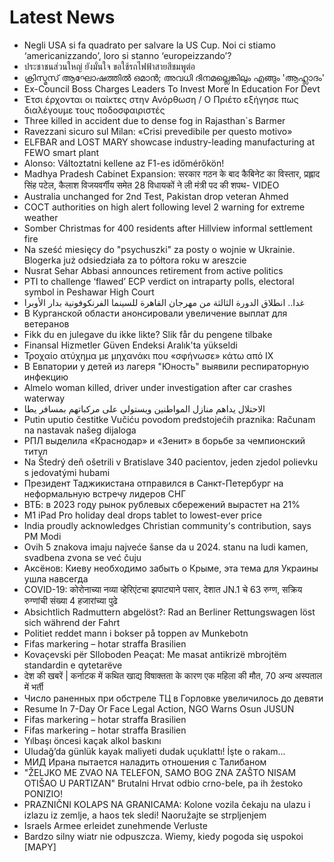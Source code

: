 # Latest News
-  Negli USA si fa quadrato per salvare la US Cup. Noi ci stiamo ‘americanizzando’, loro si stanno ‘europeizzando’?
-  ประชาชนส่วนใหญ่ ยังมั่นใจ ขอใช้รถไฟฟ้าสายสีชมพูต่อ
-  ക്രിസ്മസ് ആഘോഷത്തില്‍ ഒമാന്‍; അവധി ദിനമല്ലെങ്കിലും എങ്ങും 'ആഹ്ലാദം'
-  Ex-Council Boss Charges Leaders To Invest More In Education For Devt
-  Έτσι έρχονται οι παίκτες στην Ανόρθωση / Ο Πριέτο εξήγησε πως διαλέγουμε τους ποδοσφαιριστές
-  Three killed in accident due to dense fog in Rajasthan`s Barmer
-  Ravezzani sicuro sul Milan: «Crisi prevedibile per questo motivo»
-  ELFBAR and LOST MARY showcase industry-leading manufacturing at FEWO smart plant
-  Alonso: Változtatni kellene az F1-es időmérőkön!
-  Madhya Pradesh Cabinet Expansion: सरकार गठन के बाद कैबिनेट का विस्तार, प्रह्लाद सिंह पटेल, कैलाश विजयवर्गीय समेत 28 विधायकों ने ली मंत्री पद की शपथ- VIDEO
-  Australia unchanged for 2nd Test, Pakistan drop veteran Ahmed
-  COCT authorities on high alert following level 2 warning for extreme weather
-  Somber Christmas for 400 residents after Hillview informal settlement fire
-  Na sześć miesięcy do "psychuszki" za posty o wojnie w Ukrainie. Blogerka już odsiedziała za to półtora roku w areszcie
-  Nusrat Sehar Abbasi announces retirement from active politics
-  PTI to challenge ‘flawed’ ECP verdict on intraparty polls, electoral symbol in Peshawar High Court
-  غدا.. انطلاق الدورة الثالثة من مهرجان القاهرة للسينما الفرنكوفونية بدار الأوبرا
-  В Курганской области анонсировали увеличение выплат для ветеранов
-  Fikk du en julegave du ikke likte? Slik får du pengene tilbake
-  Finansal Hizmetler Güven Endeksi Aralık'ta yükseldi
-  Τροχαίο ατύχημα με μηχανάκι που «σφήνωσε» κάτω από ΙΧ
-  В Евпатории у детей из лагеря "Юность" выявили респираторную инфекцию
-  Almelo woman killed, driver under investigation after car crashes waterway
-  الاحتلال يداهم منازل المواطنين ويستولي على مركباتهم بمسافر يطا
-  Putin uputio čestitke Vučiću povodom predstojećih praznika: Računam na nastavak našeg dijaloga
-  РПЛ выделила «Краснодар» и «Зенит» в борьбе за чемпионский титул
-  Na Štedrý deň ošetrili v Bratislave 340 pacientov, jeden zjedol polievku s jedovatými hubami
-  Президент Таджикистана отправился в Санкт-Петербург на неформальную встречу лидеров СНГ
-  ВТБ: в 2023 году рынок рублевых сбережений вырастет на 21%
-  M1 iPad Pro holiday deal drops tablet to lowest-ever price
-  India proudly acknowledges Christian community's contribution, says PM Modi
-  Ovih 5 znakova imaju najveće šanse da u 2024. stanu na ludi kamen, svadbena zvona se već čuju
-  Аксёнов: Киеву необходимо забыть о Крыме, эта тема для Украины ушла навсегда
-  COVID-19: कोरोनाच्या नव्या व्हेरिएंटचा झपाट्याने पसार, देशात JN.1 चे 63 रुग्ण, सक्रिय रुग्णांची संख्या 4 हजारांच्या पुढे
-  Absichtlich Radmuttern abgelöst?: Rad an Berliner Rettungswagen löst sich während der Fahrt
-  Politiet reddet mann i bokser på toppen av Munkebotn
-  Fifas markering – hotar straffa Brasilien
-  Kovaçevski për Slloboden Peaçat: Me masat antikrizë mbrojtëm standardin e qytetarëve
-  देश की खबरें | कर्नाटक में कथित खाद्य विषाक्तता के कारण एक महिला की मौत, 70 अन्य अस्पताल में भर्ती
-  Число раненных при обстреле ТЦ в Горловке увеличилось до девяти
-  Resume In 7-Day Or Face Legal Action, NGO Warns Osun JUSUN
-  Fifas markering – hotar straffa Brasilien
-  Fifas markering – hotar straffa Brasilien
-  Yılbaşı öncesi kaçak alkol baskını
-  Uludağ’da günlük kayak maliyeti dudak uçuklattı! İşte o rakam...
-  МИД Ирана пытается наладить отношения с Талибаном
-  "ŽELJKO ME ZVAO NA TELEFON, SAMO BOG ZNA ZAŠTO NISAM OTIŠAO U PARTIZAN" Brutalni Hrvat odbio crno-bele, pa ih žestoko PONIZIO!
-  PRAZNIČNI KOLAPS NA GRANICAMA: Kolone vozila čekaju na ulazu i izlazu iz zemlje, a haos tek sledi! Naoružajte se strpljenjem
-  Israels Armee erleidet zunehmende Verluste
-  Bardzo silny wiatr nie odpuszcza. Wiemy, kiedy pogoda się uspokoi [MAPY]
